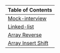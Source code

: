 |Table of Contents|
|------------------|
|[Mock-interview](./javascript//code-challenges/mock-interview/README.md)
|[Linked-list](./javascript/linked-list/README.md)|
|[Array Reverse](./javascript/code-challenges/array-reverse/README.md)|
|[Array Insert Shift](./javascript/code-challenges/array-insert-shift/README.md)|
